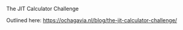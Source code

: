 
The JIT Calculator Challenge

Outlined here: https://ochagavia.nl/blog/the-jit-calculator-challenge/
